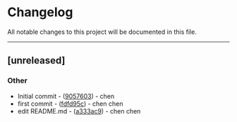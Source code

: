 # Changelog

All notable changes to this project will be documented in this file.

---
## [unreleased]

### Other

- Initial commit - ([9057603]($REPO/commit/905760315cf2531969eeb34ac930cb68d0e77c27)) - chen
- first commit - ([fdfd95c]($REPO/commit/fdfd95caa59677040e66e6ecc0189b086c4e06c2)) - chen chen
- edit README.md - ([a333ac9]($REPO/commit/a333ac959285f397058cab48f8f5e2d79b59d69e)) - chen chen

<!-- generated by git-cliff -->
